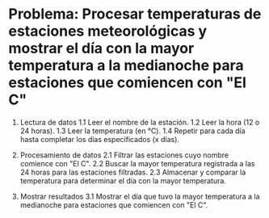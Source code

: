 # Problema: Procesar temperaturas de estaciones meteorológicas y mostrar el día con la mayor temperatura a la medianoche para estaciones que comiencen con "El C"

1. Lectura de datos
   1.1 Leer el nombre de la estación.
   1.2 Leer la hora (12 o 24 horas).
   1.3 Leer la temperatura (en °C).
   1.4 Repetir para cada día hasta completar los días especificados (x días).

2. Procesamiento de datos
   2.1 Filtrar las estaciones cuyo nombre comience con "El C".
   2.2 Buscar la mayor temperatura registrada a las 24 horas para las estaciones filtradas.
   2.3 Almacenar y comparar la temperatura para determinar el día con la mayor temperatura.

3. Mostrar resultados
   3.1 Mostrar el día que tuvo la mayor temperatura a la medianoche para estaciones que comiencen con "El C".
